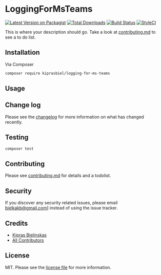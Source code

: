 # LoggingForMsTeams

[![Latest Version on Packagist][ico-version]][link-packagist]
[![Total Downloads][ico-downloads]][link-downloads]
[![Build Status][ico-travis]][link-travis]
[![StyleCI][ico-styleci]][link-styleci]

This is where your description should go. Take a look at [contributing.md](contributing.md) to see a to do list.

## Installation

Via Composer

```bash
composer require kiprasbiel/logging-for-ms-teams
```

## Usage

## Change log

Please see the [changelog](changelog.md) for more information on what has changed recently.

## Testing

```bash
composer test
```

## Contributing

Please see [contributing.md](contributing.md) for details and a todolist.

## Security

If you discover any security related issues, please email bielkakb@gmail.com] instead of using the issue tracker.

## Credits

- [Kipras Bielinskas][link-author]
- [All Contributors][link-contributors]

## License

MIT. Please see the [license file](license.md) for more information.

[ico-version]: https://img.shields.io/packagist/v/kiprasbiel/logging-for-ms-teams.svg?style=flat-square
[ico-downloads]: https://img.shields.io/packagist/dt/kiprasbiel/logging-for-ms-teams.svg?style=flat-square
[ico-travis]: https://img.shields.io/travis/kiprasbiel/logging-for-ms-teams/master.svg?style=flat-square
[ico-styleci]: https://styleci.io/repos/12345678/shield

[link-packagist]: https://packagist.org/packages/kiprasbiel/logging-for-ms-teams
[link-downloads]: https://packagist.org/packages/kiprasbiel/logging-for-ms-teams
[link-travis]: https://travis-ci.org/kiprasbiel/logging-for-ms-teams
[link-styleci]: https://styleci.io/repos/12345678
[link-author]: https://github.com/kiprasbiel
[link-contributors]: ../../contributors
